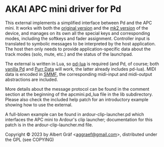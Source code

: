 # AKAI APC mini driver for Pd

This external implements a simplified interface between Pd and the APC mini. It works with both the [original version](https://www.akaipro.com/apc-mini) and the [mk2 version](https://www.akaipro.com/apc-mini-mk2) of the device, and manages on its own all the special keys and corresponding modes, including the softkeys and fader assignment. Controller input is translated to symbolic messages to be interpreted by the host application. The host then only needs to provide application-specific data about the track modes (solo, mute, etc.) and the status of the launchpad.

The external is written in Lua, so [pd-lua](https://agraef.github.io/pd-lua/) is required (and Pd, of course; both [vanilla Pd](http://msp.ucsd.edu/software.html) and [Purr Data](https://agraef.github.io/purr-data/) will work, the latter already includes pd-lua). MIDI data is encoded in [SMMF](https://bitbucket.org/agraef/pd-smmf), the corresponding midi-input and midi-output abstractions are included.

More details about the message protocol can be found in the comment section at the beginning of the apcmini.pd_lua file in the lib subdirectory. Please also check the included help patch for an introductory example showing how to use the external.

A full-blown example can be found in ardour-clip-launcher.pd which interfaces the APC mini to Ardour's clip launcher; documentation for this patch is in the ardour-clip-launcher.md file.

Copyright © 2023 by Albert Gräf \<<aggraef@gmail.com>\>, distributed under the GPL (see COPYING)
